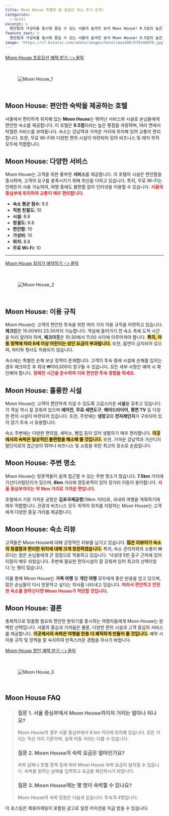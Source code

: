 ```yaml
---
title: Moon House 특별한 밤 꿈같은 숙소 후기 공개!
categories:
  - Hotel
excerpt: >
  편안함과 가성비를 동시에 즐길 수 있는 서울의 숨겨진 보석 Moon House! 9.5점의 높은 리뷰 점수를 자랑하며 무료 WiFi와 편리한 위치로 가족 단위 여행객에게도 안성맞춤입니다. 지금 예약하고 특별한 경험을 만끽하세요!
feature_text: >
  편안함과 가성비를 동시에 즐길 수 있는 서울의 숨겨진 보석 Moon House! 9.5점의 높은 리뷰 점수를 자랑하며 무료 WiFi와 편리한 위치로 가족 단위 여행객에게도 안성맞춤입니다. 지금 예약하고 특별한 경험을 만끽하세요!
image: 'https://cf.bstatic.com/xdata/images/hotel/max500/579148978.jpg?k=3c9048967f7eff3ed54c894424ca62c14b40a9f0b51a656c56669de217f02db3&o=&hp=1'
---
```


<p><a class="modoo-button" href="https://tinyurl.com/24arnm8m" rel="nofollow noopener">Moon House 프로모션 혜택 받기 👈 클릭</a></p><br/>
<figure class="image"><img alt="Moon House_1" src="https://cf.bstatic.com/xdata/images/hotel/max1024x768/579152706.jpg?k=6ce0eca7004b0970cfecea368da37c7aa6b0c6a16bf5481e1e1f703f7285b28b&amp;o=&amp;hp=1"/></figure><br/>

<h2 id="Moon_House_Overview">Moon House: 편안한 숙박을 제공하는 호텔</h2>
<p>서울에서 편리하게 위치해 있는 <b>Moon House</b>는 뛰어난 서비스와 시설로 손님들에게 편안한 숙소를 제공합니다. 이 호텔은 <b>9.5점</b>이라는 높은 평점을 자랑하며, 여러 면에서 탁월한 서비스를 보여줍니다. 숙소는 강남역과 가까운 거리에 위치해 있어 교통이 편리합니다. 또한, 무료 Wi-Fi와 다양한 편의 시설이 마련되어 있어 비즈니스 및 레저 목적 모두에 적합합니다.</p>
<h2 id="Moon_House_Services">Moon House: 다양한 서비스</h2>
<p>Moon House는 고객을 위한 풍부한 <b>서비스</b>를 제공합니다. 이 호텔의 시설은 편안함을 중시하며, 고객의 요구를 충족시키기 위해 최선을 다하고 있습니다. 특히, 무료 Wi-Fi는 언제든지 사용 가능하여, 여행 중에도 불편함 없이 인터넷을 이용할 수 있습니다. <b><span style="color: #ee2323;">서울의 중심부에 위치하여 교통이 매우 편리합니다.</span></b></p>
<ul>
<li><b>숙소 평균 점수:</b> 9.5</li>
<li><b>직원 친절도:</b> 10</li>
<li><b>시설:</b> 8.8</li>
<li><b>청결도:</b> 8.8</li>
<li><b>편안함:</b> 10</li>
<li><b>가성비:</b> 10</li>
<li><b>위치:</b> 8.8</li>
<li><b>무료 Wi-Fi:</b> 10</li>
</ul>
<hr/>
<p><a class="modoo-button" href="https://tinyurl.com/24arnm8m" rel="nofollow noopener">Moon House 최저가 예약하기 👈 클릭</a></p><br/>
<figure class="image"><img alt="Moon House_2" src="https://cf.bstatic.com/xdata/images/hotel/max500/579148978.jpg?k=3c9048967f7eff3ed54c894424ca62c14b40a9f0b51a656c56669de217f02db3&amp;o=&amp;hp=1"/></figure><br/>
<h2 id="Moon_House_Policies">Moon House: 이용 규칙</h2>
<p>Moon House는 고객의 편안한 투숙을 위한 여러 가지 이용 규칙을 마련하고 있습니다. <b>체크인</b>은 15:00부터 23:30까지 가능합니다. 객실에 들어가기 전 숙소 측에 도착 시간을 미리 알려야 하며, <b>체크아웃</b>은 10:30에서 11:00 사이에 이루어져야 합니다. <b><span style="background-color: #ffe066;">특히, 아동 정책에 따라 8세 이상 어린이는 성인 요금이 부과됩니다.</span></b> 또한, 흡연이 금지되어 있으며, 파티와 행사도 허용되지 않습니다.</p>
<p>숙소에는 특별한 손해 보상 정책이 존재합니다. 고객이 투숙 중에 시설에 손해를 입히는 경우 체크아웃 후 최대 ₩100,000이 청구될 수 있습니다. 모든 세부 사항은 예약 시 확인해야 합니다. <b><span style="color: #ee2323;">정해진 시간을 준수하여 더욱 편안한 투숙 경험을 하세요.</span></b></p>
<h2 id="Moon_House_Amenities">Moon House: 훌륭한 시설</h2>
<p>Moon House는 고객이 편안하게 지낼 수 있도록 고급스러운 <b>시설</b>을 갖추고 있습니다. 각 객실 역시 잘 갖춰져 있으며 <b>에어컨</b>, <b>무료 세면도구</b>, <b>헤어드라이어</b>, <b>평면 TV</b> 등 다양한 편의 시설이 마련되어 있습니다. 또한, 주방에는 <b>냉장고</b>와 <b>전자레인지</b>가 구비되어 있어 장기 투숙 시 유용합니다.</p>
<p>숙소 주변에는 다양한 편의점, 세탁소, 빵집 등이 있어 생활하기 매우 편리합니다. <b><span style="background-color: #ffe066;">이곳에서의 숙박은 일상적인 불편함을 해소해 줄 것입니다.</span></b> 또한, 가까운 강남역과 가산디지털단지로의 접근성이 뛰어나 비즈니스 및 쇼핑을 위한 최고의 장소로 손꼽힙니다.</p>
<h2 id="Moon_House_Attractions">Moon House: 주변 명소</h2>
<p>Moon House는 방문객들이 쉽게 접근할 수 있는 주변 명소가 많습니다. <b>7.5km</b> 거리에 가산디지털단지가 있으며, <b>8km</b> 거리에 영등포역이 있어 장거리 이동이 용이합니다. <b><span style="color: #ee2323;">서울 중심부까지는 약 9km 거리로 가까운 편입니다.</span></b></p>
<p>호텔에서 가장 가까운 공항은 <b>김포국제공항</b>(19km 거리)로, 국내외 여행을 계획하기에 매우 적합합니다. 관광과 비즈니스 모두 최적의 위치를 자랑하는 Moon House는 고객에게 다양한 즐길 거리를 제공합니다.</p>
<h2 id="Moon_House_Reviews">Moon House: 숙소 리뷰</h2>
<p>고객들은 Moon House에 대해 긍정적인 리뷰를 남기고 있습니다. <b><span style="background-color: #ffe066;">많은 리뷰어가 숙소의 청결함과 편리한 위치에 대해 크게 칭찬하였습니다.</span></b> 특히, 숙소 관리자와의 소통이 빠르다는 점은 손님들에게 큰 장점으로 작용하고 있습니다. '낙성대 5번 출구 근처에 있어 이동이 매우 쉬웠습니다. 주변에 필요한 편의시설이 잘 갖춰져 있어 최고의 선택이었다.'는 평이 많습니다.</p>
<p>이를 통해 Moon House는 <b>가족 여행</b> 및 <b>개인 여행</b> 모두에게 좋은 반응을 얻고 있으며, 많은 손님들이 다시 방문하고 싶다는 의사를 나타내고 있습니다. <b><span style="color: #ee2323;">따라서 편안하고 안전한 숙소를 원하신다면 Moon House가 적당할 것입니다.</span></b></p>
<h2 id="Moon_House_Conclusion">Moon House: 결론</h2>
<p>총체적으로 맞춤형 필요와 편안한 분위기를 중시하는 여행자들에게 Moon House는 완벽한 선택입니다. 서울의 중심과 가까움은 물론, 다양한 편의 시설과 고객 중심의 서비스를 제공합니다. <b><span style="background-color: #ffe066;">이곳에서의 숙박은 여행을 한층 더 쾌적하게 만들어 줄 것입니다.</span></b> 예약 시 이용 규칙 및 정책을 잘 숙지하여 만족스러운 경험을 하시기 바랍니다.</p>

<p><a class="modoo-button" href="https://tinyurl.com/24arnm8m" rel="nofollow noopener">Moon House 할인 혜택 받기 👈 클릭</a></p><br>

<figure class="image"><img src="https://cf.bstatic.com/xdata/images/hotel/max500/586213948.jpg?k=5a1b22ee9fba2bf3b0c530fbd9fb0b1a83abca47e8cb9c7758b091b25bf73024&o=&hp=1" alt="Moon House_3"></figure><br>
<h2 id="Moon House_FAQ">Moon House FAQ</h2>
<div itemscope="" itemtype="https://schema.org/FAQPage"> 
<blockquote> 
<div itemscope="" itemprop="mainEntity" itemtype="https://schema.org/Question"> 
<h3 id="질문_1" itemprop="name">질문 1. 서울 중심부에서 Moon House까지의 거리는 얼마나 되나요?</h3> 
<div itemscope="" itemprop="acceptedAnswer" itemtype="https://schema.org/Answer"> 
<span itemprop="text"> 
<p>Moon House의 경우 서울 중심부에서 9 km 거리에 위치해 있습니다. 모든 거리는 직선 거리 기준이며, 실제 이동 거리는 다를 수 있습니다.</p> 
</span> 
</div> 
</div> 

<div itemscope="" itemprop="mainEntity" itemtype="https://schema.org/Question"> 
<h3 id="질문_2" itemprop="name">질문 2. Moon House의 숙박 요금은 얼마인가요?</h3> 
<div itemscope="" itemprop="acceptedAnswer" itemtype="https://schema.org/Answer"> 
<span itemprop="text"> 
<p>숙박 날짜나 호텔 정책 등에 따라 Moon House 숙박 요금이 달라질 수 있습니다. 숙박을 원하는 날짜를 입력하고 요금을 확인하시기 바랍니다.</p> 
</span> 
</div> 
</div> 

<div itemscope="" itemprop="mainEntity" itemtype="https://schema.org/Question"> 
<h3 id="질문_3" itemprop="name">질문 3. Moon House에는 몇 명이 숙박할 수 있나요?</h3> 
<div itemscope="" itemprop="acceptedAnswer" itemtype="https://schema.org/Answer"> 
<span itemprop="text"> 
<p>Moon House의 숙박 정원은 다음과 같습니다: 투숙객 4명입니다.</p> 
</span> 
</div> 
</div> 
</blockquote> 
</div><p>이 포스팅은 제휴마케팅이 포함된 광고로 일정 커미션을 지급 받을 수 있습니다.</p>

